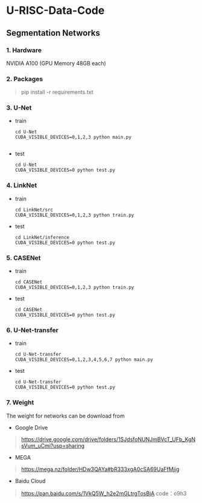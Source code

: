 # U-RISC-Data-Code

## Segmentation Networks

### 1. Hardware
NVIDIA A100 (GPU Memory 48GB each)

### 2. Packages
> pip install -r requirements.txt

### 3. U-Net
* train

	```
	cd U-Net
	CUDA_VISIBLE_DEVICES=0,1,2,3 python main.py	
	

* test

	```
	cd U-Net
	CUDA_VISIBLE_DEVICES=0 python test.py
	```


### 4. LinkNet
* train

	```
	cd LinkNet/src
	CUDA_VISIBLE_DEVICES=0,1,2,3 python train.py	
	
* test

	```
	cd LinkNet/inference
	CUDA_VISIBLE_DEVICES=0 python test.py
	```
	
### 5. CASENet
* train

	```
	cd CASENet
	CUDA_VISIBLE_DEVICES=0,1,2,3 python train.py
	
* test

	```
	cd CASENet
	CUDA_VISIBLE_DEVICES=0 python test.py
	```

### 6. U-Net-transfer
* train

	```
	cd U-Net-transfer
	CUDA_VISIBLE_DEVICES=0,1,2,3,4,5,6,7 python main.py	
	
* test

	```
	cd U-Net-transfer
	CUDA_VISIBLE_DEVICES=0 python test.py
	```

### 7. Weight

The weight for networks can be download from

* Google Drive

 > https://drive.google.com/drive/folders/1SJdsfoNUNJmBVcT_UFb_KgNsVum_uCmi?usp=sharing


* MEGA 

 > https://mega.nz/folder/HDw3QAYa#bR333xgA0cSA69UaFfMjig
 
* Baidu Cloud

 > https://pan.baidu.com/s/1VkQ5W_h2e2mGLtrgTosBjA code：o9h3 